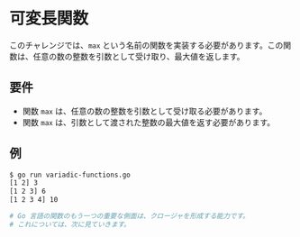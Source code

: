 # 可変長関数

このチャレンジでは、`max` という名前の関数を実装する必要があります。この関数は、任意の数の整数を引数として受け取り、最大値を返します。

## 要件

- 関数 `max` は、任意の数の整数を引数として受け取る必要があります。
- 関数 `max` は、引数として渡された整数の最大値を返す必要があります。

## 例

```sh
$ go run variadic-functions.go
[1 2] 3
[1 2 3] 6
[1 2 3 4] 10

# Go 言語の関数のもう一つの重要な側面は、クロージャを形成する能力です。
# これについては、次に見ていきます。
```

